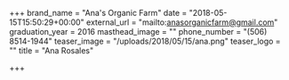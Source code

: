 +++
brand_name = "Ana's Organic Farm"
date = "2018-05-15T15:50:29+00:00"
external_url = "mailto:anasorganicfarm@gmail.com"
graduation_year = 2016
masthead_image = ""
phone_number = "(506) 8514-1944"
teaser_image = "/uploads/2018/05/15/ana.png"
teaser_logo = ""
title = "Ana Rosales"

+++
